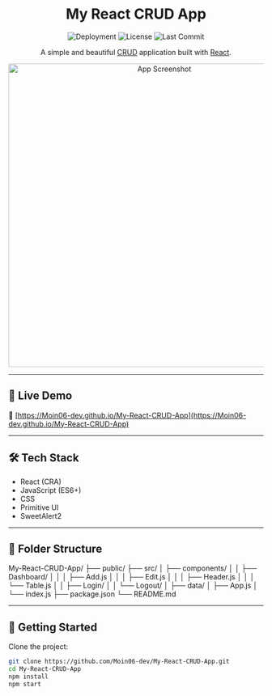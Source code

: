 <h1 align="center">
  My React CRUD App
</h1>

<p align="center">
  <img src="https://img.shields.io/github/deployments/Moin06-dev/My-React-CRUD-App/github-pages" alt="Deployment" />
  <img src="https://img.shields.io/github/license/Moin06-dev/My-React-CRUD-App" alt="License" />
  <img src="https://img.shields.io/github/last-commit/Moin06-dev/My-React-CRUD-App" alt="Last Commit" />
</p>

<p align="center">
  A simple and beautiful <a href="https://www.codecademy.com/article/what-is-crud">CRUD</a> application built with <a href="https://reactjs.org">React</a>.
</p>

<p align="center">
  <img src="https://user-images.githubusercontent.com/48409548/94567114-8aa5ea80-0284-11eb-99f6-87401b099848.png" alt="App Screenshot" width="600" />
</p>

---

## 🚀 Live Demo

🔗 [https://Moin06-dev.github.io/My-React-CRUD-App](https://Moin06-dev.github.io/My-React-CRUD-App)

---

## 🛠️ Tech Stack

- React (CRA)
- JavaScript (ES6+)
- CSS
- Primitive UI
- SweetAlert2

---

## 📁 Folder Structure

My-React-CRUD-App/
├── public/
├── src/
│   ├── components/
│   │   ├── Dashboard/
│   │   │   ├── Add.js
│   │   │   ├── Edit.js
│   │   │   ├── Header.js
│   │   │   └── Table.js
│   │   ├── Login/
│   │   └── Logout/
│   ├── data/
│   ├── App.js
│   └── index.js
├── package.json
└── README.md

---

## 🧩 Getting Started

Clone the project:

```bash
git clone https://github.com/Moin06-dev/My-React-CRUD-App.git
cd My-React-CRUD-App
npm install
npm start

